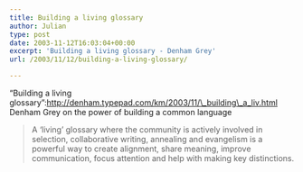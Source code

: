 ```yaml
---
title: Building a living glossary
author: Julian
type: post
date: 2003-11-12T16:03:04+00:00
excerpt: 'Building a living glossary - Denham Grey'
url: /2003/11/12/building-a-living-glossary/

---
```

&#8220;Building a living glossary&#8221;:http://denham.typepad.com/km/2003/11/\_building\_a_liv.html Denham Grey on the power of building a common language

<blockquote cite="http://denham.typepad.com/km/2003/11/_building_a_liv.html">
  <p>
    A &#8216;living&#8217; glossary where the community is actively involved in selection, collaborative writing, annealing and evangelism is a powerful way to create alignment, share meaning, improve communication, focus attention and help with making key distinctions.
  </p>
</blockquote>